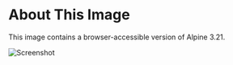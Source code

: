 # About This Image

This image contains a browser-accessible version of Alpine 3.21.

![Screenshot][Image_Screenshot]

[Image_Screenshot]: https://5856039.fs1.hubspotusercontent-na1.net/hubfs/5856039/dockerhub/image-screenshots/alpine-317-core.png "Image Screenshot"
